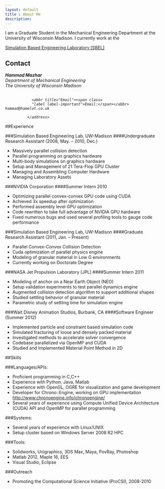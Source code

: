 ```yaml
---
layout: default
title : About Me
description:
---
```


<div class="well" >
<p>I am a Graduate Student in the Mechanical Engineering Department at the University of Wisconsin Madison. I currently work at the </p> <a href="http://sbel.wisc.edu">Simulation Based Engineering Laboratory [SBEL] </a>

<h2> Contact </h2>

 <address>
                <strong>Hammad Mazhar</strong><br>
                Department of Mechanical Engineering<br>
                The University of Wisconsin Madison<br>
                <br>
                
                <abbr title="Email"><span class=
                "label label-important">Email:</span></abbr> hammad@hamelot.co.uk
                
              </address>
</div>

##Experience

###Simulation  Based Engineering Lab, UW-Madison
####Undergraduate  Research Assistant (2008, May. – 2010, Dec.)

* Massively  parallel collision detection
* Parallel  programming on graphics hardware
* Multi-body  simulations on graphics hardware
* Setup  and Management of 21 Tera-Flop GPU Cluster
* Managing  and Assembling Computer Hardware
* Managing  Laboratory Assets

###NVIDIA Corporation
####Summer Intern 2010

* Optimizing  parallel convex-convex GPU code using CUDA
* Achieved  3x speedup after optimization
* Performed  assembly level GPU optimization
* Code  rewritten to take full advantage of NVIDIA GPU hardware
* Fixed  numerous bugs and used several profiling tools to gauge code performance


###Simulation  Based Engineering Lab, UW-Madison
####Graduate  Research Assistant (2011, Jan. – Present)

* Parallel Convex-Convex Collision Detection
* Cuda optimization of parallel physics engine
* Modeling of granular material in Low G environments
* Currently working on Doctorate Degree


###NASA Jet Propulsion Laboratory [JPL]
####Summer Intern 2011

* Modeling of anchor on a Near Earth Object (NEO)
* Setup validation experiments to test parallel dynamics engine
* Augmented collision detection algorithm to support additional shapes
* Studied settling behavior of granular material
* Parametric study of settling time for simulation engine

###Walt Disney Animation Studios, Burbank, CA
####Software Engineer (Summer 2012)

* Implemented particle and constraint based simulation code
* Simulated fracturing of loose and densely packed material
* Investigated methods to accelerate solver convergence
* Codebase parallelized via OpenMP and CUDA
* Studied and Implemented Material Point Method in 2D


##Skills

###Languages/APIs: 

* Proficient programming in C,C++
* Experience with Python, Java, Matlab
* Experience with OpenGL, OGRE for visualization and game development
* Developer for Chrono::Engine, working on GPU implementation http://www.chronoengine.info/chronoengine/
* Several years of experience using Compute Unified Device Architecture (CUDA) API and OpenMP for parallel programming 

###Systems:

* Several years of experience with Linux/UNIX
* Setup cluster based on Windows Server 2008 R2 HPC

###Tools:

* Solidworks, Unigraphics, 3DS Max, Maya, PovRay, Photoshop
* Matlab 2012, Maple 16, EES
* Visual Studio, Eclipse

###Outreach

* Promoting the Computational Science Initiative (ProCSI), 2008-2010
    
    
